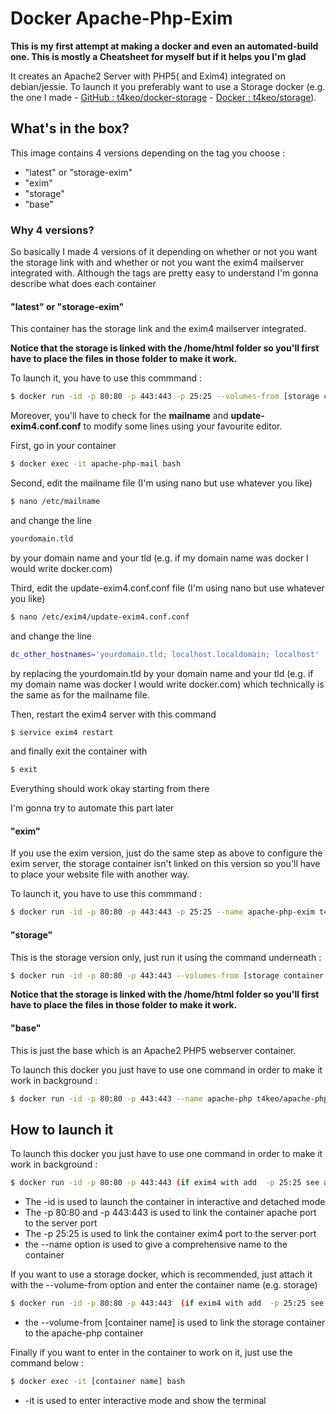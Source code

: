# Docker Apache-Php-Exim
**This is my first attempt at making a docker and even an automated-build one. This is mostly a Cheatsheet for myself but if it helps you I'm glad**

It creates an Apache2 Server with PHP5( and Exim4) integrated on debian/jessie.
To launch it you preferably want to use a Storage docker (e.g. the one I made - [GitHub : t4keo/docker-storage](https://github.com/t4keo/docker-storage) - [Docker : t4keo/storage](https://hub.docker.com/r/t4keo/storage/)).

## What's in the box?
This image contains 4 versions depending on the tag you choose :
* "latest" or "storage-exim"
* "exim"
* "storage"
* "base"

### Why 4 versions?
So basically I made 4 versions of it depending on whether or not you want the storage link with and whether or not you want the exim4 mailserver integrated with. Although the tags are pretty easy to understand I'm gonna describe what does each container

#### "latest" or "storage-exim"
This container has the storage link and the exim4 mailserver integrated.

**Notice that the storage is linked with the /home/html folder so you'll first have to place the files in those folder to make it work.**

To launch it, you have to use this commmand :
``` sh
$ docker run -id -p 80:80 -p 443:443 -p 25:25 --volumes-from [storage container name] --name apache-php-exim t4keo/apache-php-exim:storage-exim
```

Moreover, you'll have to check for the **mailname** and **update-exim4.conf.conf** to modify some lines using your favourite editor.

First, go in your container
``` sh
$ docker exec -it apache-php-mail bash
```

Second, edit the mailname file (I'm using nano but use whatever you like)
``` sh
$ nano /etc/mailname
```

and change the line
``` sh
yourdomain.tld
```
by your domain name and your tld (e.g. if my domain name was docker I would write docker.com)

Third, edit the update-exim4.conf.conf file (I'm using nano but use whatever you like)
``` sh
$ nano /etc/exim4/update-exim4.conf.conf
```

and change the line
``` sh
dc_other_hostnames='yourdomain.tld; localhost.localdomain; localhost'
```
by replacing the yourdomain.tld by your domain name and your tld (e.g. if my domain name was docker I would write docker.com) which technically is the same as for the mailname file.

Then, restart the exim4 server with this command 
``` sh
$ service exim4 restart
```

and finally exit the container with 
``` sh
$ exit
```
Everything should work okay starting from there

I'm gonna try to automate this part later

#### "exim"
If you use the exim version, just do the same step as above to configure the exim server, the storage container isn't linked on this version so you'll have to place your website file with another way.

To launch it, you have to use this commmand :
``` sh
$ docker run -id -p 80:80 -p 443:443 -p 25:25 --name apache-php-exim t4keo/apache-php-exim:exim
```

#### "storage"
This is the storage version only, just run it using the command underneath :
``` sh
$ docker run -id -p 80:80 -p 443:443 --volumes-from [storage container name] --name apache-php t4keo/apache-php-exim:storage
```
**Notice that the storage is linked with the /home/html folder so you'll first have to place the files in those folder to make it work.**

#### "base"
This is just the base which is an Apache2 PHP5 webserver container.

To launch this docker you just have to use one command in order to make it work in background :
``` sh
$ docker run -id -p 80:80 -p 443:443 --name apache-php t4keo/apache-php-exim:base
```

## How to launch it
To launch this docker you just have to use one command in order to make it work in background :

``` sh
$ docker run -id -p 80:80 -p 443:443 (if exim4 with add  -p 25:25 see above) --name apache-php t4keo/apache-php-exim:[tag]
```
* The -id is used to launch the container in interactive and detached mode
* The -p 80:80 and -p 443:443 is used to link the container apache port to the server port
* The -p 25:25 is used to link the container exim4 port to the server port
* the --name option is used to give a comprehensive name to the container

If you want to use a storage docker, which is recommended, just attach it with the --volume-from option and enter the container name (e.g. storage)

``` sh
$ docker run -id -p 80:80 -p 443:443  (if exim4 with add  -p 25:25 see above) --volumes-from storage --name apache-php t4keo/apache-php-exim:[tag]
```
* the --volume-from [container name] is used to link the storage container to the apache-php container

Finally if you want to enter in the container to work on it, just use the command below :

``` sh
$ docker exec -it [container name] bash
```
* -it is used to enter interactive mode and show the terminal
